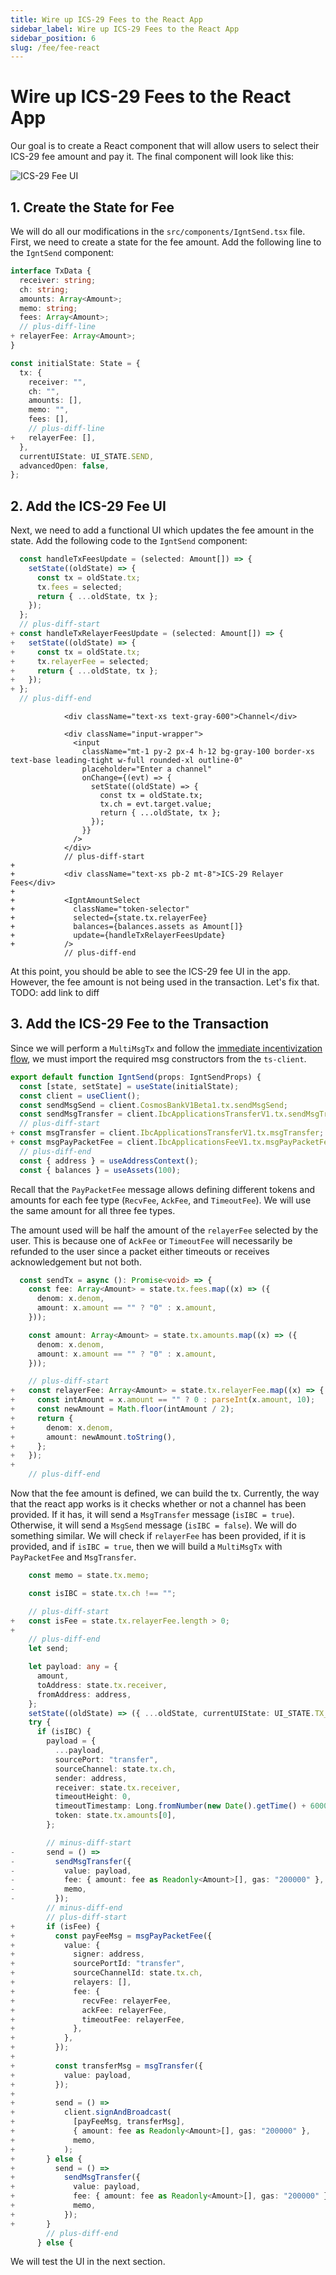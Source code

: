 ```yaml
---
title: Wire up ICS-29 Fees to the React App
sidebar_label: Wire up ICS-29 Fees to the React App
sidebar_position: 6
slug: /fee/fee-react
---
```


# Wire up ICS-29 Fees to the React App

Our goal is to create a React component that will allow users to select their ICS-29 fee amount and pay it. The final component will look like this:

![ICS-29 Fee UI](./images/ignite-react-fee.png)

## 1. Create the State for Fee

We will do all our modifications in the `src/components/IgntSend.tsx` file. First, we need to create a state for the fee amount. Add the following line to the `IgntSend` component:

```ts title="src/components/IgntSend.tsx"
interface TxData {
  receiver: string;
  ch: string;
  amounts: Array<Amount>;
  memo: string;
  fees: Array<Amount>;
  // plus-diff-line
+ relayerFee: Array<Amount>;
}
```

```ts title="src/components/IgntSend.tsx"
const initialState: State = {
  tx: {
    receiver: "",
    ch: "",
    amounts: [],
    memo: "",
    fees: [],
	// plus-diff-line
+   relayerFee: [],
  },
  currentUIState: UI_STATE.SEND,
  advancedOpen: false,
};
```

## 2. Add the ICS-29 Fee UI

Next, we need to add a functional UI which updates the fee amount in the state. Add the following code to the `IgntSend` component:

```ts title="src/components/IgntSend.tsx"
  const handleTxFeesUpdate = (selected: Amount[]) => {
    setState((oldState) => {
      const tx = oldState.tx;
      tx.fees = selected;
      return { ...oldState, tx };
    });
  };
  // plus-diff-start
+ const handleTxRelayerFeesUpdate = (selected: Amount[]) => {
+   setState((oldState) => {
+     const tx = oldState.tx;
+     tx.relayerFee = selected;
+     return { ...oldState, tx };
+   });
+ };
  // plus-diff-end
```

```tsx title="src/components/IgntSend.tsx"
            <div className="text-xs text-gray-600">Channel</div>

            <div className="input-wrapper">
              <input
                className="mt-1 py-2 px-4 h-12 bg-gray-100 border-xs text-base leading-tight w-full rounded-xl outline-0"
                placeholder="Enter a channel"
                onChange={(evt) => {
                  setState((oldState) => {
                    const tx = oldState.tx;
                    tx.ch = evt.target.value;
                    return { ...oldState, tx };
                  });
                }}
              />
            </div>
			// plus-diff-start
+ 
+           <div className="text-xs pb-2 mt-8">ICS-29 Relayer Fees</div>
+ 
+           <IgntAmountSelect
+             className="token-selector"
+             selected={state.tx.relayerFee}
+             balances={balances.assets as Amount[]}
+             update={handleTxRelayerFeesUpdate}
+           />
			// plus-diff-end
```

At this point, you should be able to see the ICS-29 fee UI in the app. However, the fee amount is not being used in the transaction. Let's fix that. TODO: add link to diff

## 3. Add the ICS-29 Fee to the Transaction

Since we will perform a `MultiMsgTx` and follow the [immediate incentivization flow](https://ibc.cosmos.network/v7.3.x/middleware/ics29-fee/msgs#escrowing-fees), we must import the required msg constructors from the `ts-client`.

```ts title="src/components/IgntSend.tsx"
export default function IgntSend(props: IgntSendProps) {
  const [state, setState] = useState(initialState);
  const client = useClient();
  const sendMsgSend = client.CosmosBankV1Beta1.tx.sendMsgSend;
  const sendMsgTransfer = client.IbcApplicationsTransferV1.tx.sendMsgTransfer;
  // plus-diff-start
+ const msgTransfer = client.IbcApplicationsTransferV1.tx.msgTransfer;
+ const msgPayPacketFee = client.IbcApplicationsFeeV1.tx.msgPayPacketFee;
  // plus-diff-end
  const { address } = useAddressContext();
  const { balances } = useAssets(100);
```

Recall that the `PayPacketFee` message allows defining different tokens and amounts for each fee type (`RecvFee`, `AckFee`, and `TimeoutFee`). We will use the same amount for all three fee types.

The amount used will be half the amount of the `relayerFee` selected by the user. This is because one of `AckFee` or `TimeoutFee` will necessarily be refunded to the user since a packet either timeouts or receives acknowledgement but not both.

```ts title="src/components/IgntSend.tsx"
  const sendTx = async (): Promise<void> => {
    const fee: Array<Amount> = state.tx.fees.map((x) => ({
      denom: x.denom,
      amount: x.amount == "" ? "0" : x.amount,
    }));

    const amount: Array<Amount> = state.tx.amounts.map((x) => ({
      denom: x.denom,
      amount: x.amount == "" ? "0" : x.amount,
    }));

	// plus-diff-start
+   const relayerFee: Array<Amount> = state.tx.relayerFee.map((x) => {
+     const intAmount = x.amount == "" ? 0 : parseInt(x.amount, 10);
+     const newAmount = Math.floor(intAmount / 2);
+     return {
+       denom: x.denom,
+       amount: newAmount.toString(),
+     };
+   });
+
    // plus-diff-end
```

Now that the fee amount is defined, we can build the tx. Currently, the way that the react app works is it checks whether or not a channel has been provided. If it has, it will send a `MsgTransfer` message (`isIBC = true`). Otherwise, it will send a `MsgSend` message (`isIBC = false`).
We will do something similar. We will check if `relayerFee` has been provided, if it is provided, and if `isIBC = true`, then we will build a `MultiMsgTx` with `PayPacketFee` and `MsgTransfer`.

```ts title="src/components/IgntSend.tsx"
    const memo = state.tx.memo;

    const isIBC = state.tx.ch !== "";

	// plus-diff-start
+   const isFee = state.tx.relayerFee.length > 0;
+
    // plus-diff-end
    let send;

    let payload: any = {
      amount,
      toAddress: state.tx.receiver,
      fromAddress: address,
    };
    setState((oldState) => ({ ...oldState, currentUIState: UI_STATE.TX_SIGNING }));
    try {
      if (isIBC) {
        payload = {
          ...payload,
          sourcePort: "transfer",
          sourceChannel: state.tx.ch,
          sender: address,
          receiver: state.tx.receiver,
          timeoutHeight: 0,
          timeoutTimestamp: Long.fromNumber(new Date().getTime() + 60000).multiply(1000000),
          token: state.tx.amounts[0],
        };

		// minus-diff-start
-       send = () =>
-         sendMsgTransfer({
-           value: payload,
-           fee: { amount: fee as Readonly<Amount>[], gas: "200000" },
-           memo,
-         });
		// minus-diff-end
		// plus-diff-start
+       if (isFee) {
+         const payFeeMsg = msgPayPacketFee({
+           value: {
+             signer: address,
+             sourcePortId: "transfer",
+             sourceChannelId: state.tx.ch,
+             relayers: [],
+             fee: {
+               recvFee: relayerFee,
+               ackFee: relayerFee,
+               timeoutFee: relayerFee,
+             },
+           },
+         });
+
+         const transferMsg = msgTransfer({
+           value: payload,
+         });
+
+         send = () =>
+           client.signAndBroadcast(
+             [payFeeMsg, transferMsg],
+             { amount: fee as Readonly<Amount>[], gas: "200000" },
+             memo,
+           );
+       } else {
+         send = () =>
+           sendMsgTransfer({
+             value: payload,
+             fee: { amount: fee as Readonly<Amount>[], gas: "200000" },
+             memo,
+           });
+       }
	    // plus-diff-end
      } else {
```

We will test the UI in the next section.
